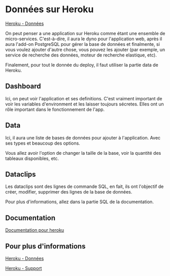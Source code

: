 # Données sur Heroku

[Heroku - Données](https://data.heroku.com/)

On peut penser a une application sur Heroku comme étant une ensemble de micro-services.
C'est-à-dire, il aura le dyno pour l'application web, après il aura l'add-on PostgreSQL pour gérer la base de données
et finalmente, si vous voulez ajouter d'autre chose, vous pouvez les ajouter (par exemple, un service de recherche des données, moteur de recherche elastique, etc).

Finalement, pour tout le donnée du deploy, il faut utiliser la partie data de Heroku.

## Dashboard

Ici, on peut voir l'application et ses definitions.
C'est vraiment important de voir les variables d'environment et les laisser toujours sécretes.
Elles ont un rôle important dans le fonctionnement de l'app.

## Data

Ici, il aura une liste de bases de données pour ajouter à l'application. Avec ses types et beaucoup des options.

Vous allez avoir l'option de changer la taille de la base, voir la quantité des tableaux disponibles, etc.


## Dataclips

Les dataclips sont des lignes de commande SQL, en fait, ils ont l'objectif de créer, modifier, supprimer des lignes de la base de données.

Pour plus d'informations, allez dans la partie SQL de la documentation.

## Documentation
[Documentation pour heroku](https://devcenter.heroku.com/)

## Pour plus d'informations

[Heroku - Données](https://data.heroku.com/)

[Heroku - Support](https://data.heroku.com/)

